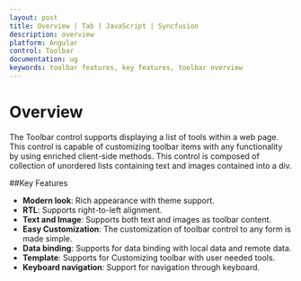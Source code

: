 ```yaml
---
layout: post
title: Overview | Tab | JavaScript | Syncfusion
description: overview  	 	
platform: Angular
control: Toolbar
documentation: ug
keywords: toolbar features, key features, toolbar overview 
---
```


# Overview  	 	

The Toolbar control supports displaying a list of tools within a web page. This control is capable of customizing toolbar items with any functionality by using enriched client-side methods. This control is composed of collection of unordered lists containing text and images contained into a div.

##Key Features

* **Modern look**: Rich appearance with theme support.
* **RTL**: Supports right-to-left alignment.
* **Text and Image**: Supports both text and images as toolbar content.
* **Easy Customization**: The customization of toolbar control to any form is made simple.
* **Data binding**: Supports for data binding with local data and remote data.
* **Template**: Supports for Customizing toolbar with user needed tools.
* **Keyboard navigation**: Support for navigation through keyboard.



